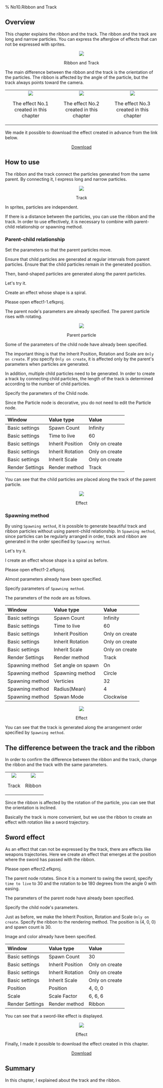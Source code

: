 ﻿% No10.Ribbon and Track

<div class="main">

## Overview

This chapter explains the ribbon and the track.
The ribbon and the track are long and narrow particles.
You can express the afterglow of effects that can not be expressed with sprites.

<div align="center">
<img src="../../img/Tutorial/10/ribbon_track.gif">
<p>Ribbon and Track</p>
</div>

The main difference between the ribbon and the track is the orientation of the particles.
The ribbon is affected by the angle of the particle, but the track always points toward the camera.

<div align="center">
<table>
<tr>

<td>
<div align="center">
<img src="../../img/Tutorial/10/effect1.gif">
<p>The effect No.1 created in this chapter</p>
</div>
</td>
<td>
<div align="center">
<img src="../../img/Tutorial/10/effect2.gif">
<p>The effect No.2 created in this chapter</p>
</div>
</td>
<td>
<div align="center">
<img src="../../img/Tutorial/10/effect3.gif">
<p>The effect No.3 created in this chapter</p>
</div>
</td>

</tr>
</table>
</div>

We made it possible to download the effect created in advance from the link below.

<div align="center">
<a href = "../../Sample/10_01_Sample.zip">Download</a>
</div>

## How to use

The ribbon and the track connect the particles generated from the same parent.
By connecting it, I express long and narrow particles.

<div align="center">
<img src="../../img/Tutorial/10/track.png">
<p>Track</p>
</div>

In sprites, particles are independent.

If there is a distance between the particles, you can use the ribbon and the track.
In order to use effectively, it is necessary to combine with parent-child relationship or spawning method.

### Parent-child relationship

Set the parameters so that the parent particles move.

Ensure that child particles are generated at regular intervals from parent particles.
Ensure that the child particles remain in the generated position.

Then, band-shaped particles are generated along the parent particles.

Let's try it.

Create an effect whose shape is a spiral.

Please open effect1-1.efkproj.

The parent node's parameters are already specified.
The parent particle rises with rotating.

<div align="center">
<img src="../../img/Tutorial/10/effect1_1_no_track.gif">
<p>Parent particle</p>
</div>

Some of the parameters of the child node have already been specified.

The important thing is that the Inherit Position, Rotation and Scale are ```Only on create```.
If you specify ```Only on create```, it is affected only by the parent's parameters when particles are generated.

In addition, multiple child particles need to be generated.
In order to create a track by connecting child particles, 
the length of the track is determined according to the number of child particles.

Specify the parameters of the Child node.

Since the Particle node is decorative, you do not need to edit the Particle node.

|Window|Value type|Value|
|:----|:----|:----|
|Basic settings|Spawn Count|Infinity|
|Basic settings|Time to live|60|
|Basic settings|Inherit Position|Only on create|
|Basic settings|Inherit Rotation|Only on create|
|Basic settings|Inherit Scale|Only on create|
|Render Settings|Render method|Track|

You can see that the child particles are placed along the track of the parent particle.

<div align="center">
<img src="../../img/Tutorial/10/effect1_1.gif">
<p>Effect</p>
</div>

### Spawning method

By using ```Spawning method```, it is possible to generate beautiful track and ribbon particles without using parent-child relationship.
In ```Spawning method```, since particles can be regularly arranged in order, track and ribbon are generated in the order specified by ```Spawning method```.

Let's try it.

I create an effect whose shape is a spiral as before.

Please open effect1-2.efkproj.

Almost parameters already have been specified.

Specify parameters of ```Spawning method```.

The parameters of the node are as follows.

|Window|Value type|Value|
|:----|:----|:----|
|Basic settings|Spawn Count|Infinity|
|Basic settings|Time to live|60|
|Basic settings|Inherit Position|Only on create|
|Basic settings|Inherit Rotation|Only on create|
|Basic settings|Inherit Scale|Only on create|
|Render Settings|Render method|Track|
|Spawning method|Set angle on spawn|On|
|Spawning method|Spawning method|Circle|
|Spawning method|Verticies|32|
|Spawning method|Radius(Mean)|4|
|Spawning method|Spwan Mode|Clockwise|

<div align="center">
<img src="../../img/Tutorial/10/effect1_2.gif">
<p>Effect</p>
</div>

You can see that the track is generated along the arrangement order specified by ```Spawning method```.

## The difference between the track and the ribbon

In order to confirm the difference between the ribbon and the track, 
change the ribbon and the track with the same parameters.

<div align="center">

<table>
<tr>

<td>
<div align="center">
<img src="../../img/Tutorial/10/diff_track.png">
<p>Track</p>
</div>
</td>

<td>
<div align="center">
<img src="../../img/Tutorial/10/diff_ribbon.png">
<p>Ribbon</p>
</div>
</td>

</tr>
</table>

</div>

Since the ribbon is affected by the rotation of the particle, you can see that the orientation is inclined.

Basically the track is more convenient, but we use the ribbon to create an effect with rotation like a sword trajectory.

## Sword effect

As an effect that can not be expressed by the track, there are effects like weapons trajectories.
Here we create an effect that emerges at the position where the sword has passed with the ribbon.

Please open effect2.efkproj.

The parent node rotates.
Since it is a moment to swing the sword, specify ```time to live``` to 30 and the rotation to be 180 degrees from the angle 0 with easing.

The parameters of the parent node have already been specified.

Specify the child node's parameters.

Just as before, we make the Inherit Position, Rotation and Scale ```Only on create```.
Specify the ribbon to the rendering method.
The position is (4, 0, 0) and spawn count is 30.

Image and color already have been specified.

|Window|Value type|Value|
|:----|:----|:----|
|Basic settings|Spawn Count|30|
|Basic settings|Inherit Position|Only on create|
|Basic settings|Inherit Rotation|Only on create|
|Basic settings|Inherit Scale|Only on create|
|Position|Position|4, 0, 0|
|Scale|Scale Factor|6, 6, 6|
|Render Settings|Render method|Ribbon|

You can see that a sword-like effect is displayed.

<div align="center">
<img src="../../img/Tutorial/10/effect2.gif">
<p>Effect</p>
</div>

Finally, I made it possible to download the effect created in this chapter.

<div align="center">
<a href = "../../Sample/10_02_Sample.zip">Download</a>
</div>

## Summary

In this chapter, I explained about the track and the ribbon.

</div>
